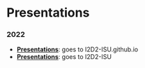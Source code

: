 # Presentations

### 2022

- [**Presentations**](https://I2D2-ISU.github.io/Presentations/2022-12-14_ECI-indicators-2022/slides.html): goes to I2D2-ISU.github.io
- [**Presentations**](https://I2D2-ISU/Presentations/2022-12-14_ECI-indicators-2022/slides.html): goes to I2D2-ISU
